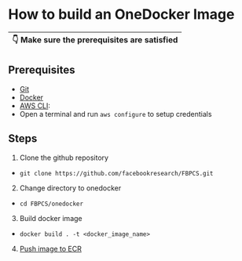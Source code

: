 # How to build an OneDocker Image
| :point_down:  Make sure the prerequisites are satisfied   |
|-----------------------------------------|
## Prerequisites
* [Git](https://git-scm.com/book/en/v2/Getting-Started-Installing-Git)
* [Docker](https://www.docker.com/get-started)
* [AWS CLI](https://docs.aws.amazon.com/cli/latest/userguide/install-cliv2-mac.html): 
* Open a terminal and run `aws configure` to setup credentials

## Steps
1. Clone the github repository
  * `git clone https://github.com/facebookresearch/FBPCS.git`
2. Change directory to onedocker
  * `cd FBPCS/onedocker`
3. Build docker image
  * `docker build . -t <docker_image_name>`
4. [Push image to ECR](https://docs.aws.amazon.com/AmazonECR/latest/userguide/docker-push-ecr-image.html)



